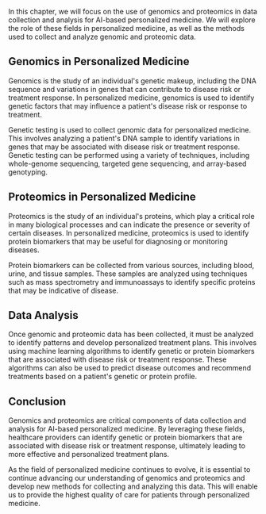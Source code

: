 
In this chapter, we will focus on the use of genomics and proteomics in data collection and analysis for AI-based personalized medicine. We will explore the role of these fields in personalized medicine, as well as the methods used to collect and analyze genomic and proteomic data.

Genomics in Personalized Medicine
---------------------------------

Genomics is the study of an individual's genetic makeup, including the DNA sequence and variations in genes that can contribute to disease risk or treatment response. In personalized medicine, genomics is used to identify genetic factors that may influence a patient's disease risk or response to treatment.

Genetic testing is used to collect genomic data for personalized medicine. This involves analyzing a patient's DNA sample to identify variations in genes that may be associated with disease risk or treatment response. Genetic testing can be performed using a variety of techniques, including whole-genome sequencing, targeted gene sequencing, and array-based genotyping.

Proteomics in Personalized Medicine
-----------------------------------

Proteomics is the study of an individual's proteins, which play a critical role in many biological processes and can indicate the presence or severity of certain diseases. In personalized medicine, proteomics is used to identify protein biomarkers that may be useful for diagnosing or monitoring diseases.

Protein biomarkers can be collected from various sources, including blood, urine, and tissue samples. These samples are analyzed using techniques such as mass spectrometry and immunoassays to identify specific proteins that may be indicative of disease.

Data Analysis
-------------

Once genomic and proteomic data has been collected, it must be analyzed to identify patterns and develop personalized treatment plans. This involves using machine learning algorithms to identify genetic or protein biomarkers that are associated with disease risk or treatment response. These algorithms can also be used to predict disease outcomes and recommend treatments based on a patient's genetic or protein profile.

Conclusion
----------

Genomics and proteomics are critical components of data collection and analysis for AI-based personalized medicine. By leveraging these fields, healthcare providers can identify genetic or protein biomarkers that are associated with disease risk or treatment response, ultimately leading to more effective and personalized treatment plans.

As the field of personalized medicine continues to evolve, it is essential to continue advancing our understanding of genomics and proteomics and develop new methods for collecting and analyzing this data. This will enable us to provide the highest quality of care for patients through personalized medicine.
